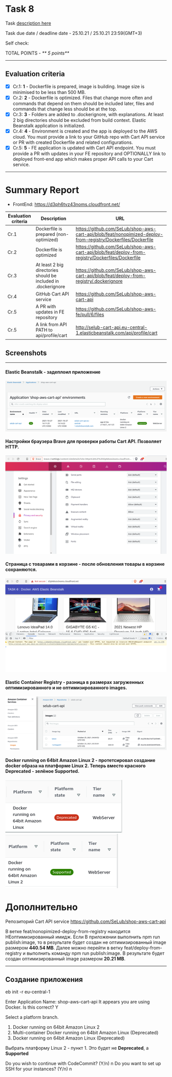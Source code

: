 # __Task 8__

Task [description here](https://github.com/EPAM-JS-Competency-center/cloud-development-course-initial/blob/new-tasks/task8-cart-api-docker-elastic-beanstalk/task.md)

Task due date / deadline date - 25.10.21 / 25.10.21 23:59(GMT+3)

Self check:
 
 TOTAL POINTS - _** 5 points**_
 
-----------
## __Evaluation criteria__

- [x] Cr.1: **1** - Dockerfile is prepared, image is building. Image size is minimised to be less than 500 MB.
- [x] Cr.2: **2** - Dockerfile is optimized. Files that change more often and commands that depend on them should be included later, files and commands that change less should be at the top.
- [x] Cr.3: **3** - Folders are added to .dockerignore, with explanations. At least 2 big directories should be excluded from build context. Elastic Beanstalk application is initialized.
- [x] Cr.4: **4** - Environment is created and the app is deployed to the AWS cloud. You must provide a link to your GitHub repo with Cart API service or PR with created Dockerfile and related configurations.
- [x] Cr.5: **5** - FE application is updated with Cart API endpoint. You must provide a PR with updates in your FE repository and OPTIONALLY link to deployed front-end app which makes proper API calls to your Cart service.

------------

# __Summary Report__

* FrontEnd: https://d3ph6tvz43noms.cloudfront.net/ 


Evaluation criteria   | Description | URL 
-------|--------------|-----
Cr.1 | Dockerfile is prepared (non-optimized) | https://github.com/SeLub/shop-aws-cart-api/blob/feat/nonopimized-deploy-from-registry/Dockerfiles/Dockerfile
Cr.2 | Dockerfile is optimized | https://github.com/SeLub/shop-aws-cart-api/blob/feat/deploy-from-registry/Dockerfiles/Dockerfile
Cr.3 | At least 2 big directories should be included in .dockerignore | https://github.com/SeLub/shop-aws-cart-api/blob/feat/deploy-from-registry/.dockerignore
Cr.4 | GitHub Cart API service | https://github.com/SeLub/shop-aws-cart-api
Cr.5 | A PR with updates in FE repository | https://github.com/SeLub/shop-aws-fe/pull/6/files
Cr.5 | A link from API PATH to api/profile/cart | http://selub-cart-api.eu-central-1.elasticbeanstalk.com/api/profile/cart

## Screenshots 

------------
#### **Elastic Beanstalk** -  задеплоил приложение

![Elastic Beanstalk](eb.png)

#### Настройки браузера Brave для проверки работы Cart API. Позволяет HTTP.

![Brave Settings](brave_settings.png)

#### **Страница с товарами в корзине** - после обновления товары в корзине сохраняются.

![Cart after Page Refresh](cart_after_refresh.png)

#### **Elastic Container Registry** - разница в размерах загруженных оптимизированного и не оптимизированного images.

![Size differency of optimized and nonoptimized images](optimized-nonoptimized.png)

#### **Docker running on 64bit Amazon Linux 2** - протетсировал создание docker образа на платформе Linux 2. Теперь вместо красного Deprecated - зелёное Supported.

![deprecated](deprecated.png)
![supported](supported.png)

# Дополнительно 

Репозиторий Cart API service https://github.com/SeLub/shop-aws-cart-api

В ветке feat/nonopimized-deploy-from-registry находится НЕоптимизированный имидж. Если В приложении выполнить npm run publish:image, то в результате будет создан не оптимизированный image размером __440.54 MB__. Далее можно перейти в ветку feat/deploy-from-registry и выполнить команду npm run publish:image. В результате будет создан оптимизированный image размером __20.21 MB__.

-----

## Создание приложения

eb init -r eu-central-1

Enter Application Name: shop-aws-cart-api
It appears you are using Docker. Is this correct? Y

Select a platform branch.
1) Docker running on 64bit Amazon Linux 2
2) Multi-container Docker running on 64bit Amazon Linux (Deprecated)
3) Docker running on 64bit Amazon Linux (Deprecated)

Выбрать платформу Linux 2 - пункт 1. Это будет не **Deprecated**, а **Supported**

Do you wish to continue with CodeCommit? (Y/n) n
Do you want to set up SSH for your instances? (Y/n) n

